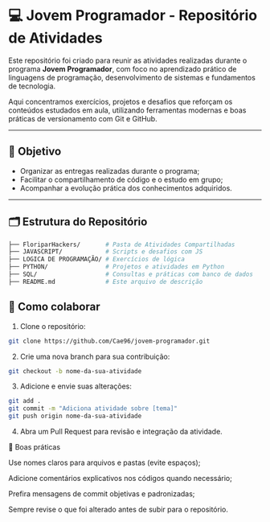# 💻 Jovem Programador - Repositório de Atividades

Este repositório foi criado para reunir as atividades realizadas durante o programa **Jovem Programador**, com foco no aprendizado prático de linguagens de programação, desenvolvimento de sistemas e fundamentos de tecnologia.

Aqui concentramos exercícios, projetos e desafios que reforçam os conteúdos estudados em aula, utilizando ferramentas modernas e boas práticas de versionamento com Git e GitHub.

---

## 🎯 Objetivo

- Organizar as entregas realizadas durante o programa;
- Facilitar o compartilhamento de código e o estudo em grupo;
- Acompanhar a evolução prática dos conhecimentos adquiridos.

---

## 🗂 Estrutura do Repositório

```bash
├── FloriparHackers/       # Pasta de Atividades Compartilhadas
├── JAVASCRIPT/            # Scripts e desafios com JS
├── LOGICA DE PROGRAMAÇÃO/ # Exercícios de lógica
├── PYTHON/                # Projetos e atividades em Python
├── SQL/                   # Consultas e práticas com banco de dados
├── README.md              # Este arquivo de descrição
```

## 🚀 Como colaborar

1. Clone o repositório:
```bash
git clone https://github.com/Cae96/jovem-programador.git
```
2. Crie uma nova branch para sua contribuição:

```bash
git checkout -b nome-da-sua-atividade
```
3. Adicione e envie suas alterações:

```bash
git add .
git commit -m "Adiciona atividade sobre [tema]"
git push origin nome-da-sua-atividade
```
4. Abra um Pull Request para revisão e integração da atividade.

📌 Boas práticas

Use nomes claros para arquivos e pastas (evite espaços);

Adicione comentários explicativos nos códigos quando necessário;

Prefira mensagens de commit objetivas e padronizadas;

Sempre revise o que foi alterado antes de subir para o repositório.

